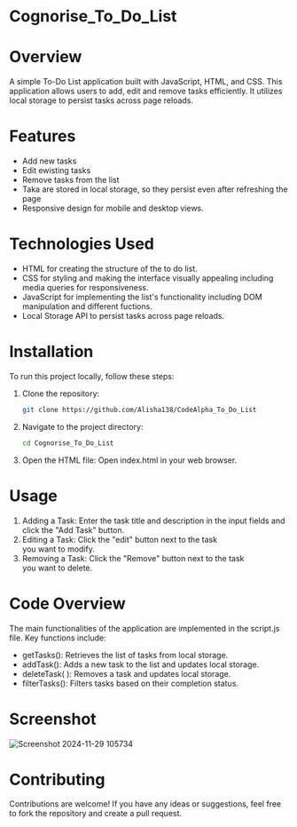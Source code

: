 # Cognorise_To_Do_List
# Overview
A simple To-Do List application built with JavaScript, HTML, and CSS. This application allows users to add, edit and remove tasks efficiently. It utilizes local storage to persist tasks across page reloads.
# Features
- Add new tasks
- Edit ewisting tasks
- Remove tasks from the list
- Taka are stored in local storage, so they persist even after refreshing the page
- Responsive design for mobile and desktop views.
# Technologies Used
- HTML for creating the structure of the to do list.
- CSS for styling and making the interface visually appealing including media queries for responsiveness.
- JavaScript for implementing the list's functionality including DOM manipulation and different fuctions.
- Local Storage API to persist tasks across page reloads.
# Installation
To run this project locally, follow these steps:
1. Clone the repository:
   ```bash
   git clone https://github.com/Alisha138/CodeAlpha_To_Do_List
2. Navigate to the project directory:
   ```bash
   cd Cognorise_To_Do_List
3. Open the HTML file: Open index.html in your web browser.
# Usage
1. Adding a Task: Enter the task title and description in the input fields and click the "Add Task" button.
2. Editing a Task: Click the "edit" button next to the task you want to modify.
3. Removing a Task: Click the "Remove" button next to the task you want to delete.
# Code Overview
The main functionalities of the application are implemented in the script.js file. Key functions include:
- getTasks(): Retrieves the list of tasks from local storage.
- addTask(): Adds a new task to the list and updates local storage.
- deleteTask( ): Removes a task and updates local storage.
- filterTasks(): Filters tasks based on their completion status.
# Screenshot
![Screenshot 2024-11-29 105734](https://github.com/user-attachments/assets/e16d88ec-b25d-4b31-ae62-d697121a8035)
# Contributing
Contributions are welcome! If you have any ideas or suggestions, feel free to fork the repository and create a pull request.

